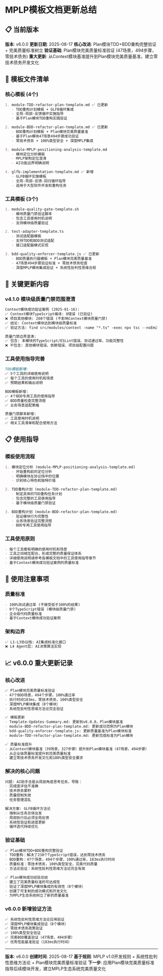 # MPLP模板文档更新总结

## 📋 **当前版本**

**版本**: v6.0.0
**更新日期**: 2025-08-17
**核心改进**: Plan模块TDD+BDD重构完整验证 + 完美质量标准树立
**验证基础**: Plan模块完美质量标准验证 (47场景，494步骤，零技术债务)
**重大更新**: 从Context模块基准提升到Plan模块完美质量基准，建立零技术债务开发文化

## 🔧 **模板文件清单**

### **核心模板 (4个)**
```markdown
1. module-TDD-refactor-plan-template.md ✅ 已更新
   - TDD重构计划模板 + GLFB循环集成
   - 全局-局部-反馈循环实施指导
   - 基于Plan模块TDD重构实践验证

2. module-BDD-refactor-plan-template.md ✅ 已更新
   - BDD重构计划模板 + Plan模块完美质量基准
   - 基于Plan模块47场景494步骤成功验证
   - 零技术债务 + 100%类型安全 + 深度MPLP集成

3. module-MPLP-positioning-analysis-template.md
   - 模块定位分析模板
   - MPLP架构定位澄清
   - AI功能边界明确说明

4. glfb-implementation-template.md ✅ 新增
   - GLFB循环实施模板
   - 全局-局部-反馈-回归循环指导
   - 适用于大型软件开发和重构任务
```

### **工具模板 (3个)**
```markdown
1. module-quality-gate-template.sh
   - 模块质量门禁验证脚本
   - 包含工具使用时机说明
   - 支持模块级质量验证

2. test-adapter-template.ts
   - 测试适配器模板
   - 支持TDD和BDD测试适配
   - 接口适配器模式实现

3. bdd-quality-enforcer-template.js ✅ 已更新
   - BDD质量执行器模板 + Plan模块完美质量基准
   - 47场景494步骤验证标准 + 零技术债务检查
   - 深度MPLP模块集成验证 + 系统性批判性思维合规
```

## 🎯 **关键更新内容**

### **v4.1.0 模块级质量门禁范围澄清**
```markdown
Context模块成功验证案例 (2025-01-16):
✅ Context模块TypeScript编译: 0错误 (已验证)
❌ 项目其他模块: 208个错误 (不影响Context模块质量门禁)
✅ 结论: Context模块达到模块级质量标准
✅ 验证方法: find src/modules/context -name "*.ts" -exec npx tsc --noEmit {} \;

质量门禁边界澄清:
✅ 包含: 本模块的TypeScript/ESLint错误、测试通过率、功能完整性
❌ 不包含: 其他模块错误、依赖错误、项目级配置问题
```

### **工具使用指导完善**
```markdown
TDD模板新增:
✅ 5个工具的详细使用说明
✅ 每个工具的使用时机和场景
✅ 预期结果和输出说明

BDD模板新增:
✅ 4个BDD专用工具的使用指导
✅ BDD质量检查完整流程
✅ 业务场景适配策略

质量门禁脚本新增:
✅ 工具使用时机说明
✅ 相关工具清单和配合使用方法
```

## 📋 **使用指导**

### **模板使用流程**
```markdown
1. 模块定位分析 (module-MPLP-positioning-analysis-template.md)
   - 开始重构前的定位分析
   - 明确模块在协议栈中的位置
   - 识别核心特色和独特价值

2. TDD重构计划 (module-TDD-refactor-plan-template.md)
   - 制定具体的TDD重构任务计划
   - 包含完整的工具使用指导
   - 基于模块级质量门禁验证

3. BDD重构计划 (module-BDD-refactor-plan-template.md)
   - 验证模块行为完整性
   - 业务场景验证完整流程
   - BDD专用工具使用指导
```

### **工具使用原则**
```markdown
- 每个工具都有明确的使用时机和场景
- 工具之间相互配合，形成完整的质量保证体系
- 详细使用说明请参考各模板文档中的工具使用指导章节
- 基于Context模块成功验证案例的质量标准
```

## 🚨 **使用注意事项**

### **质量标准**
```markdown
- 100%测试通过率 (不接受低于100%的结果)
- 0个TypeScript错误 (模块级质量门禁)
- 企业级代码质量标准
- 基于Context模块成功验证案例
```

### **架构边界**
```markdown
✅ L1-L3协议栈: AI集成标准化接口
❌ L4 Agent层: AI决策算法实现
```

## 📈 **v6.0.0 重大更新记录**

### **核心改进**
```markdown
✅ Plan模块完美质量标准验证
- 47个BDD场景，494个步骤，100%通过率
- 执行时间183ms，零技术债务，100%类型安全
- 深度MPLP模块集成（8个模块）
- 系统性批判性思维方法论完全验证

✅ 模板更新
- Template-Updates-Summary.md: 更新到v6.0.0，Plan模块基准
- module-BDD-refactor-plan-template.md: 更新成功范例为Plan模块
- bdd-quality-enforcer-template.js: 更新质量基准为Plan模块标准
- module-TDD-refactor-plan-template.md: 更新完成标准为Plan模块

✅ 质量标准提升
- 从Context模块基准（39场景，327步骤）提升到Plan模块基准（47场景，494步骤）
- 从企业级质量标准提升到完美质量标准
- 建立零技术债务开发文化和100%类型安全要求
```

### **解决的核心问题**
```markdown
问题: AI助手总是从局部角度思考任务，导致：
- 完成度评估不准确
- 技术债务累积
- 质量控制失效
- 任务管理混乱

解决方案: GLFB循环方法论
- 强制从任务总体出发
- 局部执行后必须全局反馈
- 系统性验证和进度更新
- 循环迭代持续优化
```

### **验证基础**
```markdown
✅ Plan模块TDD+BDD重构完整验证
- TDD重构：解决了238个TypeScript错误，达到零技术债务
- BDD重构：47个场景，494个步骤，100%通过率，183ms执行时间
- 质量标准：零技术债务，100%类型安全，完美代码质量
- 方法论验证：系统性批判性思维方法论完全有效

✅ Plan模块成功经验总结
- 建立了完美质量标准的可达成性
- 验证了深度MPLP模块集成的有效性（8个模块）
- 创建了可复制的成功模式和开发文化
- 为MPLP生态系统树立了新的质量基准
```

### **v6.0.0 新增验证方法**
```markdown
✅ 系统性批判性思维方法论应用验证
✅ 深度MPLP模块集成验证（8个模块）
✅ 零技术债务政策验证
✅ 100%类型安全验证
✅ 完美BDD覆盖验证（47场景，494步骤）
✅ 优秀性能基准验证（183ms执行时间）
```

---

**版本**: v6.0.0
**创建时间**: 2025-08-17
**基于规则**: MPLP v1.0开发规则 + 系统性批判性思维方法论 + Plan模块完美质量标准验证
**下一步**: 应用Plan模块完美质量标准指导后续模块开发，建立MPLP生态系统完美质量文化


